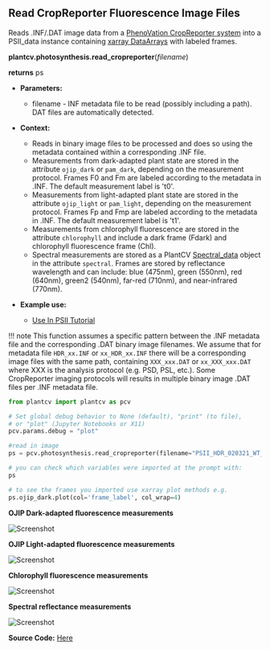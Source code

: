 ## Read CropReporter Fluorescence Image Files

Reads .INF/.DAT image data from a [PhenoVation CropReporter system](https://phenovation.com/cropreporter/) into a
PSII_data instance containing [xarray DataArrays](http://xarray.pydata.org/en/stable/generated/xarray.DataArray.html)
with labeled frames.

**plantcv.photosynthesis.read_cropreporter**(*filename*)

**returns** ps

- **Parameters:**
    - filename - INF metadata file to be read (possibly including a path). DAT files are automatically detected.

- **Context:**
    - Reads in binary image files to be processed and does so using the metadata contained within a corresponding .INF
      file.
    - Measurements from dark-adapted plant state are stored in the attribute `ojip_dark` or `pam_dark`, depending on the measurement protocol. Frames F0 and Fm are
      labeled according to the metadata in .INF. The default measurement label is 't0'.
    - Measurements from light-adapted plant state are stored in the attribute `ojip_light` or `pam_light`, depending on the measurement protocol. Frames Fp and Fmp are
      labeled according to the metadata in .INF. The default measurement label is 't1'.
    - Measurements from chlorophyll fluorescence are stored in the attribute `chlorophyll` and include a dark frame
      (Fdark) and chlorophyll fluorescence frame (Chl).
    - Spectral measurements are stored as a PlantCV [Spectral_data](Spectral_data.md) object in the attribute
      `spectral`. Frames are stored by reflectance wavelength and can include: blue (475nm), green (550nm), red (640nm),
      green2 (540nm), far-red (710nm), and near-infrared (770nm).
- **Example use:**
    - [Use In PSII Tutorial](tutorials/psII_tutorial.md)

!!! note
    This function assumes a specific pattern between the .INF metadata file and the corresponding .DAT binary image
    filenames. We assume that for metadata file  `HDR_xx.INF` or `xx_HDR_xx.INF` there will be a corresponding image files with the same path, containing `XXX_xxx.DAT` or `xx_XXX_xxx.DAT` where XXX is the analysis protocol (e.g. PSD, PSL, etc.). Some CropReporter imaging protocols will results in multiple binary image .DAT files per .INF metadata file.

```python
from plantcv import plantcv as pcv      

# Set global debug behavior to None (default), "print" (to file),
# or "plot" (Jupyter Notebooks or X11)
pcv.params.debug = "plot"

#read in image
ps = pcv.photosynthesis.read_cropreporter(filename="PSII_HDR_020321_WT_TOP_1.INF")

# you can check which variables were imported at the prompt with:
ps

# to see the frames you imported use xarray plot methods e.g.
ps.ojip_dark.plot(col='frame_label', col_wrap=4)

```

**OJIP Dark-adapted fluorescence measurements**

![Screenshot](img/documentation_images/photosynthesis_read_cropreporter/0_PSD-frames.png)

**OJIP Light-adapted fluorescence measurements**

![Screenshot](img/documentation_images/photosynthesis_read_cropreporter/1_PSL-frames.png)

**Chlorophyll fluorescence measurements**

![Screenshot](img/documentation_images/photosynthesis_read_cropreporter/2_CHL-frames.png)

**Spectral reflectance measurements**

![Screenshot](img/documentation_images/photosynthesis_read_cropreporter/3_spectral-RGB.png)

**Source Code:** [Here](https://github.com/danforthcenter/plantcv/blob/main/plantcv/plantcv/photosynthesis/read_cropreporter.py)
